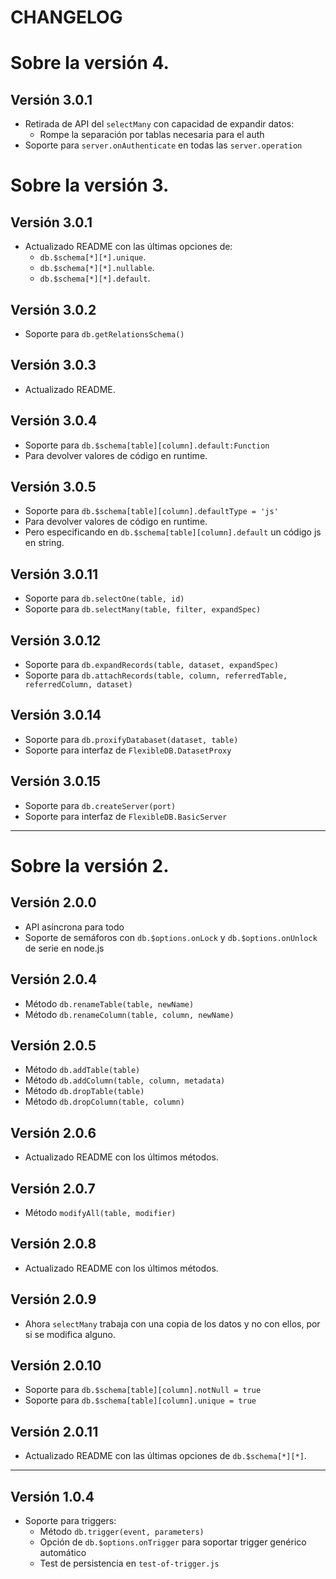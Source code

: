 # CHANGELOG

# Sobre la versión 4.

## Versión 3.0.1

- Retirada de API del `selectMany` con capacidad de expandir datos:
   - Rompe la separación por tablas necesaria para el auth
- Soporte para `server.onAuthenticate` en todas las `server.operation`

# Sobre la versión 3.

## Versión 3.0.1

- Actualizado README con las últimas opciones de:
   - `db.$schema[*][*].unique`.
   - `db.$schema[*][*].nullable`.
   - `db.$schema[*][*].default`.

## Versión 3.0.2

- Soporte para `db.getRelationsSchema()`

## Versión 3.0.3

- Actualizado README.

## Versión 3.0.4

- Soporte para `db.$schema[table][column].default:Function`
- Para devolver valores de código en runtime.

## Versión 3.0.5

- Soporte para `db.$schema[table][column].defaultType = 'js'`
- Para devolver valores de código en runtime.
- Pero especificando en `db.$schema[table][column].default` un código js en string.

## Versión 3.0.11

- Soporte para `db.selectOne(table, id)`
- Soporte para `db.selectMany(table, filter, expandSpec)`

## Versión 3.0.12

- Soporte para `db.expandRecords(table, dataset, expandSpec)`
- Soporte para `db.attachRecords(table, column, referredTable, referredColumn, dataset)`

## Versión 3.0.14

- Soporte para `db.proxifyDatabaset(dataset, table)`
- Soporte para interfaz de `FlexibleDB.DatasetProxy`

## Versión 3.0.15

- Soporte para `db.createServer(port)`
- Soporte para interfaz de `FlexibleDB.BasicServer`

----

# Sobre la versión 2.

## Versión 2.0.0

- API asíncrona para todo
- Soporte de semáforos con `db.$options.onLock` y `db.$options.onUnlock` de serie en node.js

## Versión 2.0.4

- Método `db.renameTable(table, newName)`
- Método `db.renameColumn(table, column, newName)`

## Versión 2.0.5

- Método `db.addTable(table)`
- Método `db.addColumn(table, column, metadata)`
- Método `db.dropTable(table)`
- Método `db.dropColumn(table, column)`

## Versión 2.0.6

- Actualizado README con los últimos métodos.

## Versión 2.0.7

- Método `modifyAll(table, modifier)`

## Versión 2.0.8

- Actualizado README con los últimos métodos.

## Versión 2.0.9

- Ahora `selectMany` trabaja con una copia de los datos y no con ellos, por si se modifica alguno.

## Versión 2.0.10

- Soporte para `db.$schema[table][column].notNull = true`
- Soporte para `db.$schema[table][column].unique = true`

## Versión 2.0.11

- Actualizado README con las últimas opciones de `db.$schema[*][*]`.


----

## Versión 1.0.4

- Soporte para triggers:
   - Método `db.trigger(event, parameters)`
   - Opción de `db.$options.onTrigger` para soportar trigger genérico automático
   - Test de persistencia en `test-of-trigger.js`


